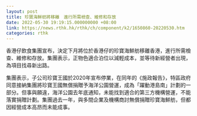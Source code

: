 ```yaml
---
layout: post
title: 珍寶海鮮舫將移離　進行所需檢查、維修和存放
date: 2022-05-30 19:19:15.000000000 +08:00
link: https://news.rthk.hk/rthk/ch/component/k2/1650860-20220530.htm
categories: rthk
---
```


香港仔飲食集團宣布，決定下月將位於香港仔的珍寶海鮮舫移離香港，進行所需檢查、維修和存放。集團表示，正物色適合泊位以減輕成本，並等待新經營者出現，為項目找尋新出路。

集團表示，子公司珍寶王國於2020年宣布停業，在同年的《施政報告》，特區政府同意接納集團將珍寶王國無償捐贈予海洋公園營運，成為「躍動港島南」計劃的一部分。但事與願違，海洋公園去年底通知，未能找到適合的第三方機構營運，不能落實捐贈計劃。集團過去一年，與多間企業及機構商討無償捐贈珍寶海鮮舫，但都因經營成本高昂而未能成事。
